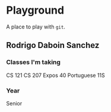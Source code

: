 # Playground
A place to play with `git`.

## Rodrigo Daboin Sanchez

### Classes I'm taking
CS 121
CS 207
Expos 40
Portuguese 11S

### Year
Senior

